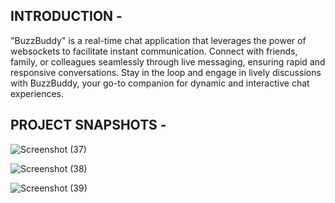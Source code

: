 INTRODUCTION -
------------------------------------------------------------------------------------

"BuzzBuddy" is a real-time chat application that leverages the power of websockets to facilitate instant communication.
Connect with friends, family, or colleagues seamlessly through live messaging, ensuring rapid and responsive conversations.
Stay in the loop and engage in lively discussions with BuzzBuddy, your go-to companion for dynamic and interactive chat experiences.

PROJECT SNAPSHOTS -
------------------------------------------------------------------------------------



![Screenshot (37)](https://github.com/tikhepooja11/BuzzBuddy---A-Realtime-chat-App-using-websockets/assets/47672660/2b12aec8-3c23-4652-ace7-434e0889acbb)

![Screenshot (38)](https://github.com/tikhepooja11/BuzzBuddy---A-Realtime-chat-App-using-websockets/assets/47672660/593e78bf-9f09-4686-9b1d-01f7a303f189)

![Screenshot (39)](https://github.com/tikhepooja11/BuzzBuddy---A-Realtime-chat-App-using-websockets/assets/47672660/122b9e8a-949c-4d15-a736-ac4a9bfb0738)


